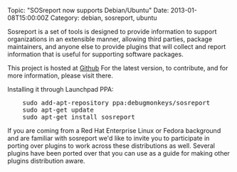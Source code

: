 Topic: "SOSreport now supports Debian/Ubuntu"
Date: 2013-01-08T15:00:00Z
Category: debian, sosreport, ubuntu

Sosreport is a set of tools is designed to provide information to support organizations
in an extensible manner, allowing third parties, package maintainers, and
anyone else to provide plugins that will collect and report information that
is useful for supporting software packages.

This project is hosted at [Github](http://github.com/sosreport/sosreport) For the latest
version, to contribute, and for more information, please visit there.

Installing it through Launchpad PPA:

<pre class="prettyprint">
    sudo add-apt-repository ppa:debugmonkeys/sosreport
    sudo apt-get update
    sudo apt-get install sosreport
</pre>

If you are coming from a Red Hat Enterprise Linux or Fedora background and are familiar with sosreport we'd like to invite you to participate in porting over plugins to work across these distributions as well. Several plugins have been ported over that you can use as a guide for making other plugins distribution aware.
